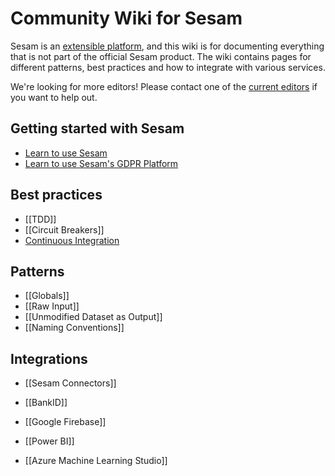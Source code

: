 # Community Wiki for Sesam

Sesam is an [extensible platform](https://docs.sesam.io/extension-points.html), and this wiki is for documenting everything that is not part of the official Sesam product. The wiki contains pages for different patterns, best practices and how to integrate with various services.

We're looking for more editors! Please contact one of the [current editors](https://github.com/orgs/sesam-community/people) if you want to help out.

## Getting started with Sesam
- [Learn to use Sesam](https://github.com/sesam-community/wiki/wiki/Getting-started)
- [Learn to use Sesam's GDPR Platform](https://github.com/sesam-community/wiki/wiki/GDPR-Platform)

## Best practices
- [[TDD]]
- [[Circuit Breakers]]
- [Continuous Integration](https://github.com/sesam-community/wiki/wiki/Continuous-Intergration)

## Patterns
- [[Globals]]
- [[Raw Input]]
- [[Unmodified Dataset as Output]]
- [[Naming Conventions]]

## Integrations
- [[Sesam Connectors]]

- [[BankID]]
- [[Google Firebase]]
- [[Power BI]]
- [[Azure Machine Learning Studio]]